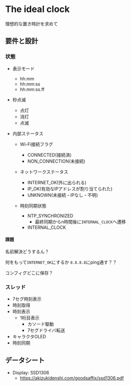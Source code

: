 # The ideal clock

理想的な置き時計を求めて

## 要件と設計

### 状態

- 表示モード
  - hh:mm
  - hh:mm:ss
  - hh:mm:ss.ff
- 秒点滅
  - 点灯
  - 消灯
  - 点滅

- 内部ステータス
  - Wi-Fi接続フラグ
    - CONNECTED(接続済)
    - NON_CONNECTION(未接続)
  - ネットワークステータス
    - INTERNET_OK(外に出られる)
    - IP_OK(有効なIPアドレスが割り当てられた)
    - UNKNOWN(未接続・IPなし・不明)

  - 時刻同期状態
    - NTP_SYNCHRONIZED
      - 最終同期からn時間後に`INTERNAL_CLOCK`へ遷移
    - INTERNAL_CLOCK

#### 課題

名前解決どうするん？

何をもって`INTERNET_OK`にするか
`8.8.8.8`にping通す？？

コンフィグどこに保存？


### スレッド

-  7セグ時刻表示
  - 時刻取得
  - 時刻表示
    - 1桁目表示
      - カソード駆動
      - 7セグドライバ転送
- キャラクタOLED
- 時刻同期


## データシート

- Display: SSD1306
  - https://akizukidenshi.com/goodsaffix/ssd1306.pdf
